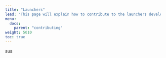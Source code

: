 ```yaml
---
title: "Launchers"
lead: "This page will explain how to contribute to the launchers development"
menu:
  docs:
    parent: "contributing"
weight: 5010
toc: true
---
```


sus
